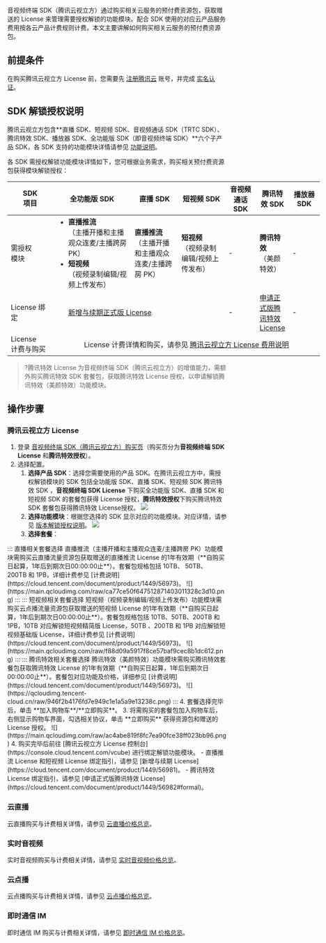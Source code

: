 音视频终端 SDK（腾讯云视立方）通过购买相关云服务的预付费资源包，获取赠送的 License 来管理需要授权解锁的功能模块。配合 SDK 使用的对应云产品服务费用按各云产品计费规则计费。本文主要讲解如何购买相关云服务的预付费资源包。

## 前提条件

在购买腾讯云视立方 License 前，您需要先 [注册腾讯云](https://cloud.tencent.com/document/product/378/17985) 账号，并完成 [实名认证](https://cloud.tencent.com/document/product/378/3629)。

[](id:key)
## SDK 解锁授权说明
腾讯云视立方包含**直播 SDK、短视频 SDK、音视频通话 SDK（TRTC SDK）、腾讯特效 SDK、播放器 SDK、全功能版 SDK（即音视频终端 SDK）**六个子产品 SDK，各 SDK 支持的功能模块详情请参见 [功能说明](https://cloud.tencent.com/document/product/1449/58912)。

各 SDK 需授权解锁功能模块详情如下，您可根据业务需求，购买相关预付费资源包获得模块解锁授权：

<table style="width:718px;">
<tr>
<th style ="position:relative;" >
  <div class="tablestyle"></div>
  <div class="th1">SDK</div>
  <div class="th2">项目</div></th>
<th width=25%>全功能版 SDK</th>
<th width=15%>直播 SDK</th>
<th width=15%>短视频 SDK</th>
<th width=10%>音视频通话 SDK</th>
<th width=10%>腾讯特效 SDK</th>
<th width=10%>播放器 SDK</th>
</tr>
</thead>
<tbody>
<tr>
<td>需授权<br>模块</td>
<td style="text-align:left"><ul style="margin:0">
<li><b>直播推流</b><br>（主播开播和主播观众连麦/主播跨房 PK）</li>
<li><b>短视频</b><br>（视频录制编辑/视频上传发布）</li></ul></td>
<td><b>直播推流</b><br>（主播开播和主播观众连麦/主播跨房 PK）</td>
<td><b>短视频</b><br>（视频录制编辑/视频上传发布）</td>
<td>-</td>
<td><b>腾讯特效</b><br>（美颜特效）</td>
<td>-</td>
</tr>
<tr>
<td>License 绑定</td>
<td style="text-align:left" colspan=3><ul style="margin:0"><a href="">新增与续期正式版 License</a>
</ul></td>
<td>-</td>
<td><a href="">申请正式版腾讯特效 License</a></td>
<td>-</td>
</tr>
<tr>
<td>License<br>计费与购买</td>
<td colspan=6 style="text-align:center">License 计费详情和购买，请参见 <a href="https://cloud.tencent.com/document/product/1449/56973#License">腾讯云视立方 License 费用说明</a></td>
</tr>
</tbody></table>


> ?腾讯特效 License 为音视频终端 SDK（腾讯云视立方）的增值能力，需额外购买腾讯特效 SDK 套餐包，获取腾讯特效 License 授权，以申请解锁腾讯特效（美颜特效）功能模块。

## 操作步骤
### 腾讯云视立方 License
1. 登录 [音视频终端 SDK（腾讯云视立方）购买页](https://buy.cloud.tencent.com/vcube)（购买页分为**音视频终端 SDK License** 和**腾讯特效授权**）。
2. 选择配置。
   1. **选择产品 SDK**：选择您需要使用的产品 SDK。在腾讯云视立方中，需授权解锁模块的 SDK 包括全功能版 SDK、直播 SDK、短视频 SDK 腾讯特效 SDK ，**音视频终端 SDK License** 下购买全功能版 SDK、直播 SDK 和短视频 SDK 的套餐包获得 License 授权，**腾讯特效授权**下购买腾讯特效 SDK 套餐包获得腾讯特效 License授权。
  ![](https://qcloudimg.tencent-cloud.cn/raw/45eba1e89a4c3bbdae0bbd98d31039c9.png)
   2. **选择功能模块**：根据您选择的 SDK 显示对应的功能模块。对应详情，请参见 [版本解锁授权说明](#key)。
![](https://main.qcloudimg.com/raw/e328b606e470fce8f2b3ec3f5b23ea15.png)
   3. **选择套餐**：
<dx-tabs>
::: 直播相关套餐选择
直播推流（主播开播和主播观众连麦/主播跨房 PK）功能模块需购买云直播流量资源包获取赠送的直播推流 License 的1年有效期（**自购买日起算，1年后到期次日00:00:00止**）。套餐包规格包括 10TB、 50TB、 200TB 和 1PB，详细计费参见 [计费说明](https://cloud.tencent.com/document/product/1449/56973)。
![](https://main.qcloudimg.com/raw/ca77ce50f647512871403011328c3d10.png)
:::
::: 短视频相关套餐选择
短视频（视频录制编辑/视频上传发布）功能模块需购买云点播流量资源包获取赠送的短视频 License 的1年有效期（**自购买日起算，1年后到期次日00:00:00止**）。套餐包规格包括 10TB、50TB、200TB 和 1PB，10TB 对应解锁短视频精简版 License，50TB 、200TB 和 1PB 对应解锁短视频基础版 License，详细计费参见 [计费说明](https://cloud.tencent.com/document/product/1449/56973)。
![](https://main.qcloudimg.com/raw/f88d09a5917f8ce57baf9cec8b1dc612.png)
:::
::: 腾讯特效相关套餐选择
腾讯特效（美颜特效）功能模块需购买腾讯特效套餐包获取腾讯特效 License 的1年有效期（**自购买日起算，1年后到期次日00:00:00止**）。套餐包对应功能及价格，详细参见 [计费说明](https://cloud.tencent.com/document/product/1449/56973)。
![](https://qcloudimg.tencent-cloud.cn/raw/946f2b4176fd7e949c1e1a5a9e13238c.png)
:::
</dx-tabs>
   4. 套餐选择完毕后，单击 **加入购物车**/**立即购买**。
3. 将需购买的套餐包加入购物车后，右侧显示购物车界面，勾选相关协议，单击 **立即购买** 获得资源包和赠送的 License 授权。
   ![](https://main.qcloudimg.com/raw/ac4abe819f8fc7ea90fce38ff023bb96.png)
4. 购买完毕后前往 [腾讯云视立方 License 控制台](https://console.cloud.tencent.com/vcube) 进行绑定解锁功能模块。
   - 直播推流 License 和短视频 License 绑定指引，请参见 [新增与续期 License](https://cloud.tencent.com/document/product/1449/56981)。
   - 腾讯特效 License 绑定指引，请参见 [申请正式版腾讯特效 License](https://cloud.tencent.com/document/product/1449/56982#formal)。

### 云直播
云直播购买与计费相关详情，请参见 [云直播价格总览](https://cloud.tencent.com/document/product/267/52662)。

### 实时音视频
实时音视频购买与计费相关详情，请参见 [实时音视频价格总览](https://cloud.tencent.com/document/product/647/17157)。

### 云点播
云点播购买与计费相关详情，请参见 [云点播价格总览](https://cloud.tencent.com/document/product/266/2838)。

### 即时通信 IM
即时通信 IM 购买与计费相关详情，请参见 [即时通信 IM 价格总览](https://cloud.tencent.com/document/product/269/40267)。
